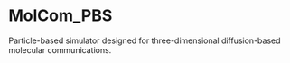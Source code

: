 # MolCom_PBS
Particle-based simulator designed for three-dimensional diffusion-based molecular communications.
